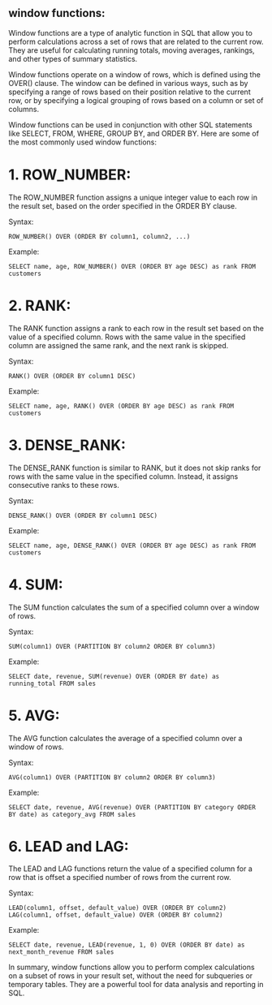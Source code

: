 ## window functions:

Window functions are a type of analytic function in SQL that allow you to perform calculations across a set of rows that are related to the current row. They are useful for calculating running totals, moving averages, rankings, and other types of summary statistics.

Window functions operate on a window of rows, which is defined using the OVER() clause. The window can be defined in various ways, such as by specifying a range of rows based on their position relative to the current row, or by specifying a logical grouping of rows based on a column or set of columns.

Window functions can be used in conjunction with other SQL statements like SELECT, FROM, WHERE, GROUP BY, and ORDER BY. Here are some of the most commonly used window functions:

# 1. ROW_NUMBER: 

The ROW_NUMBER function assigns a unique integer value to each row in the result set, based on the order specified in the ORDER BY clause.

Syntax: 

```
ROW_NUMBER() OVER (ORDER BY column1, column2, ...)
```

Example: 

```
SELECT name, age, ROW_NUMBER() OVER (ORDER BY age DESC) as rank FROM customers
```

# 2. RANK: 

The RANK function assigns a rank to each row in the result set based on the value of a specified column. Rows with the same value in the specified column are assigned the same rank, and the next rank is skipped.

Syntax: 

```
RANK() OVER (ORDER BY column1 DESC)
```

Example: 

```
SELECT name, age, RANK() OVER (ORDER BY age DESC) as rank FROM customers
```

# 3. DENSE_RANK: 

The DENSE_RANK function is similar to RANK, but it does not skip ranks for rows with the same value in the specified column. Instead, it assigns consecutive ranks to these rows.

Syntax: 

```
DENSE_RANK() OVER (ORDER BY column1 DESC)
```

Example: 

```
SELECT name, age, DENSE_RANK() OVER (ORDER BY age DESC) as rank FROM customers
```

# 4. SUM: 

The SUM function calculates the sum of a specified column over a window of rows.

Syntax: 

```
SUM(column1) OVER (PARTITION BY column2 ORDER BY column3)
```

Example: 

```
SELECT date, revenue, SUM(revenue) OVER (ORDER BY date) as running_total FROM sales
```

# 5. AVG: 

The AVG function calculates the average of a specified column over a window of rows.

Syntax: 

```
AVG(column1) OVER (PARTITION BY column2 ORDER BY column3)
```

Example: 

```
SELECT date, revenue, AVG(revenue) OVER (PARTITION BY category ORDER BY date) as category_avg FROM sales
```

# 6. LEAD and LAG: 

The LEAD and LAG functions return the value of a specified column for a row that is offset a specified number of rows from the current row.

Syntax: 

```
LEAD(column1, offset, default_value) OVER (ORDER BY column2)
LAG(column1, offset, default_value) OVER (ORDER BY column2)
```

Example: 

```
SELECT date, revenue, LEAD(revenue, 1, 0) OVER (ORDER BY date) as next_month_revenue FROM sales
```

In summary, window functions allow you to perform complex calculations on a subset of rows in your result set, without the need for subqueries or temporary tables. They are a powerful tool for data analysis and reporting in SQL.